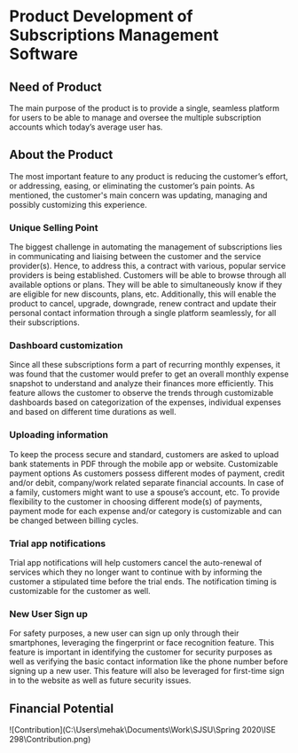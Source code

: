# Product Development of Subscriptions Management Software

## Need of Product
The main purpose of the product is to provide a single, seamless platform for users to be able to manage and oversee the multiple subscription accounts which today’s average user has.

## About the Product
The most important feature to any product is reducing the customer’s effort, or addressing, easing, or eliminating the customer’s pain points. As mentioned, the customer's main concern was updating, managing and possibly customizing this experience.

### Unique Selling Point
The biggest challenge in automating the management of subscriptions lies in communicating and liaising between the customer and the service provider(s). Hence, to address this, a contract with various, popular service providers is being established. Customers will be able to browse through all available options or plans. They will be able to simultaneously know if they are eligible for new discounts, plans, etc. Additionally, this will enable the product to cancel, upgrade, downgrade, renew contract and update their personal contact information through a single platform seamlessly, for all their subscriptions.

### Dashboard customization
Since all these subscriptions form a part of recurring monthly expenses, it was found that the customer would prefer to get an overall monthly expense snapshot to understand and analyze their finances more efficiently. This feature allows the customer to observe the trends through customizable dashboards based on categorization of the expenses, individual expenses and based on different time durations as well.

### Uploading information
To keep the process secure and standard, customers are asked to upload bank statements in PDF through the mobile app or website.
Customizable payment options
As customers possess different modes of payment, credit and/or debit, company/work related separate financial accounts. In case of a family, customers might want to use a spouse’s account, etc. To provide flexibility to the customer in choosing different mode(s) of payments, payment mode for each expense and/or category is customizable and can be changed between billing cycles.
### Trial app notifications
Trial app notifications will help customers cancel the auto-renewal of services which they no longer want to continue with by informing the customer a stipulated time before the trial ends. The notification timing is customizable for the customer as well.

### New User Sign up
For safety purposes, a new user can sign up only through their smartphones, leveraging the fingerprint or face recognition feature. This feature is important in identifying the customer for security purposes as well as verifying the basic contact information like the phone number before signing up a new user. This feature will also be leveraged for first-time sign in to the website as well as future security issues.

## Financial Potential

![Contribution](C:\Users\mehak\Documents\Work\SJSU\Spring 2020\ISE 298\Contribution.png)
